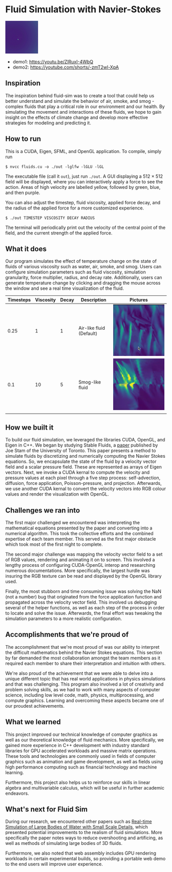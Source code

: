 # Fluid Simulation with Navier-Stokes
![Animated GIF Demo](./Demos/animated.gif)

* demo1: https://youtu.be/ZlRuxI-4WbQ
* demo2: https://youtube.com/shorts/-zmT2wl-XpA

## Inspiration

The inspiration behind fluid-sim was to create a tool that could help us better understand and simulate the behavior of air, smoke, and smog - complex fluids that play a critical role in our environment and our health. By simulating the movement and interactions of these fluids, we hope to gain insight on the effects of climate change and develop more effective strategies for modeling and predicting it.

## How to run
This is a CUDA, Eigen, SFML, and OpenGL application. To compile, simply run 

```
$ nvcc fluids.cu -o ./out -lglfw -lGLU -lGL
```

The executable file (call it `out`), just run `./out`. A GUI displaying a 512 × 512 field will be displayed, where you can interactively apply a force to see the action. Areas of high velocity are labelled yellow, followed by green, blue, and then purple.

You can also adjust the timestep, fluid viscosity, applied force decay, and the radius of the applied force for a more customized experience.

```
$ ./out TIMESTEP VISCOSITY DECAY RADIUS
```

The terminal will periodically print out the velocity of the central point of the field, and the current strength of the applied force.

## What it does

Our program simulates the effect of temperature change on the state of fluids of various viscosity such as water, air, smoke, and smog. Users can configure simulation parameters such as fluid viscosity, simulation granularity, force multiplier, radius, and decay rate. Additionally, users can generate temperature change by clicking and dragging the mouse across the window and see a real time visualization of the fluid.

| Timesteps | Viscosity | Decay | Description              | Pictures             |
| --------- | --------- | ----- | ------------------------ | -------------------- |
| 0.25      | 1         | 1     | Air-like fluid (Default) | ![](./Demos/default) |
| 0.1       | 10        | 5     | Smog-like fluid          | ![](./Demos/muddy)   |
|           |           |       |                          |                      |

## How we built it

To build our fluid simulation, we leveraged the libraries CUDA, OpenGL, and Eigen in C++. We began by studying Stable Fluids, a [paper](https://www.dgp.toronto.edu/public_user/stam/reality/Research/pdf/ns.pdf) published by Joe Stam of the University of Toronto. This paper presents a method to simulate fluids by discretizing and numerically computing the Navier Stokes equations. So, we encapsulate the state of the fluid by a velocity vector field and a scalar pressure field. These are represented as arrays of Eigen vectors. Next, we invoke a CUDA kernal to compute the velocity and pressure values at each pixel through a five step process: self-advection, diffusion, force application, Poisson-pressure, and projection. Afterwards, we use another CUDA kernal to convert the velocity vectors into RGB colour values and render the visualization with OpenGL.

## Challenges we ran into

The first major challenged we encountered was interpreting the mathematical equations presented by the paper and converting into a numerical algorithm. This took the collective efforts and the combined expertise of each team member. This served as the first major obstacle which took most of the first night to complete.

The second major challenge was mapping the velocity vector field to a set of RGB values, rendering and animating it on to screen. This involved a lengthy process of configuring CUDA-OpenGL interop and researching numerous documentations. More specifically, the largest hurdle was insuring the RGB texture can be read and displayed by the OpenGL library used.

Finally, the most stubborn and time consuming issue was solving the NaN (not a number) bug that originated from the force application function and propagated across the velocity vector field. This involved us debugging several of the helper functions, as well as each step of the process in order to locate and solve the issue. Afterwards, the final effort was tweaking the simulation parameters to a more realistic configuration.

## Accomplishments that we're proud of

The accomplishment that we're most proud of was our ability to interpret the difficult mathematics behind the Navier Stokes equations. This section by far demanded the most collaboration amongst the team members as it required each member to share their interpretation and intuition with others.

We're also proud of the achievement that we were able to delve into a unique different topic that has real world applications in physics simulations and that was challenging. This program also involved a lot of creativity and problem solving skills, as we had to work with many aspects of computer science, including low level code, math, physics, multiprocessing, and compute graphics. Learning and overcoming these aspects became one of our proudest achievements.

## What we learned

This project improved our technical knowledge of computer graphics as well as our theoretical knowledge of fluid mechanics. More specifically, we gained more experience in C++ development with industry standard libraries for GPU accelerated workloads and massive matrix operations. These tools and technologies are commonly used in fields of computer graphics such as animation and game development, as well as fields using high performance computing such as financial technology and machine learning.

Furthermore, this project also helps us to reinforce our skills in linear algebra and multivariable calculus, which will be useful in further academic endeavors.

## What's next for Fluid Sim

During our research, we encountered other papers such as [Real-time Simulation of Large Bodies of Water
with Small Scale Details](https://diglib.eg.org/xmlui/bitstream/handle/10.2312/SCA.SCA10.197-206/197-206.pdf?sequence=1&isAllowed=y), which presented potential improvements to the realism of fluid simulations. More specifically the paper notes ways to reduce overshooting and artificing, as well as methods of simulating large bodies of 3D fluids.

Furthermore, we also noted that web assembly includes GPU rendering workloads in certain experimental builds, so providing a portable web demo to the end users will improve user experience.
